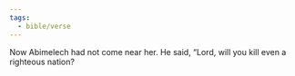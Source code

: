 ```yaml
---
tags:
  - bible/verse
---
```

Now Abimelech had not come near her. He said, “Lord, will you kill even a righteous nation?